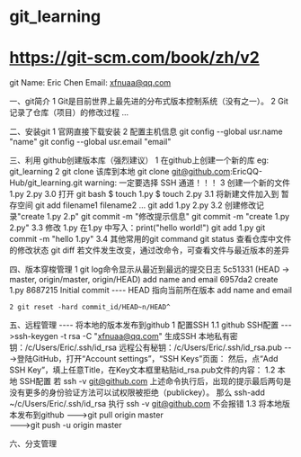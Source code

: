 # git_learning
# https://git-scm.com/book/zh/v2
git
Name: Eric Chen
Email: xfnuaa@qq.com

一、git简介
    1 Git是目前世界上最先进的分布式版本控制系统（没有之一）。
    2 Git记录了仓库（项目）的修改过程
    ...

二、安装git
    1 官网直接下载安装
    2 配置主机信息
        git config --global usr.name "name"
        git config --global usr.email "email"

三、利用 github创建版本库（强烈建议）
    1 在github上创建一个新的库
        eg: git_learning
    2 git clone 该库到本地
        git clone git@github.com:EricQQ-Hub/git_learning.git
        warning:  一定要选择 SSH 通道！！！
    3 创建一个新的文件 1.py  2.py
        3.0 打开 git bash
            $ touch 1.py
            $ touch 2.py
        3.1 将新建文件加入到 暂存空间
            git add filename1 filename2 ...
            git add 1.py 2.py
        3.2 创建修改记录"create 1.py 2.p"
            git commit -m "修改提示信息"
            git commit -m "create 1.py 2.py"
        3.3 修改 1.py
            在1.py 中写入：print("hello world!")
            git add 1.py
            git commit -m "hello 1.py"
        3.4 其他常用的git command
            git status  查看仓库中文件的修改状态
            git diff 若文件发生改变，通过改命令，可查看文件与最近版本的差异

四、版本穿梭管理
    1 git log命令显示从最近到最远的提交日志
        5c51331 (HEAD -> master, origin/master, origin/HEAD) add name and email
        6957da2 create 1.py
        8687215 Initial commit
         ----  HEAD 指向当前所在版本   add name and email

    2 git reset -hard commit_id/HEAD~n/HEAD^


            
五、远程管理 ---- 将本地的版本发布到github
    1 配置SSH
        1.1 github SSH配置
        --->ssh-keygen -t rsa -C "xfnuaa@qq.com"
            生成SSH
            本地私有密钥：/c/Users/Eric/.ssh/id_rsa
            远程公有秘钥：/c/Users/Eric/.ssh/id_rsa.pub
        --->登陆GitHub，打开“Account settings”，“SSH Keys”页面：
            然后，点“Add SSH Key”，填上任意Title，在Key文本框里粘贴id_rsa.pub文件的内容：
        1.2 本地 SSH配置
        若 ssh -v git@github.com
            上述命令执行后，出现的提示最后两句是没有更多的身份验证方法可以试权限被拒绝（publickey）。
        那么
            ssh-add ~/c/Users/Eric/.ssh/id_rsa
        执行 ssh -v git@github.com 不会报错
        1.3  将本地版本发布到github
        --->git pull origin master   
        --->git push -u origin master
        
六、分支管理


        